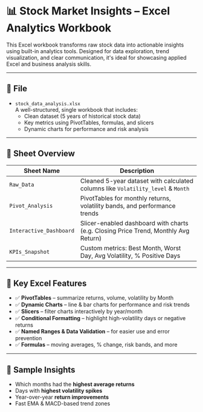 # 📊 Stock Market Insights – Excel Analytics Workbook

This Excel workbook transforms raw stock data into actionable insights using built-in analytics tools. Designed for data exploration, trend visualization, and clear communication, it's ideal for showcasing applied Excel and business analysis skills.

---

## 📁 File

- `stock_data_analysis.xlsx`  
  A well-structured, single workbook that includes:
  - Clean dataset (5 years of historical stock data)
  - Key metrics using PivotTables, formulas, and slicers
  - Dynamic charts for performance and risk analysis

---

## 🧠 Sheet Overview

| Sheet Name       | Description                                                                 |
|------------------|-----------------------------------------------------------------------------|
| `Raw_Data`       | Cleaned 5-year dataset with calculated columns like `Volatility_level` & `Month`|
| `Pivot_Analysis` | PivotTables for monthly returns, volatility bands, and performance trends    |
| `Interactive_Dashboard` | Slicer-enabled dashboard with charts (e.g. Closing Price Trend, Monthly Avg Return) |
| `KPIs_Snapshot`  | Custom metrics: Best Month, Worst Day, Avg Volatility, % Positive Days       |

---

## 📌 Key Excel Features

- ✅ **PivotTables** – summarize returns, volume, volatility by Month
- ✅ **Dynamic Charts** – line & bar charts for performance and risk trends
- ✅ **Slicers** – filter charts interactively by year/month
- ✅ **Conditional Formatting** – highlight high-volatility days or negative returns
- ✅ **Named Ranges & Data Validation** – for easier use and error prevention
- ✅ **Formulas** – moving averages, % change, risk bands, and more

---

## 🔎 Sample Insights

- Which months had the **highest average returns**
- Days with **highest volatility spikes**
- Year-over-year **return improvements**
- Fast EMA & MACD-based trend zones
